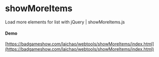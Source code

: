 # showMoreItems
Load more elements for list with jQuery | showMoreItems.js
#### Demo
[https://badgameshow.com/laichao/webtools/showMoreItems/index.html](https://badgameshow.com/laichao/webtools/showMoreItems/index.html)
